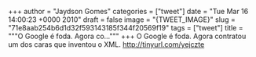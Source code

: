 
+++
author = "Jaydson Gomes"
categories = ["tweet"]
date = "Tue Mar 16 14:00:23 +0000 2010"
draft = false
image = "{TWEET_IMAGE}"
slug = "71e8aab254b6d1d32f593143185f344f20569f19"
tags = ["tweet"]
title = """O Google é foda. Agora co..."""
+++
O Google é foda. Agora contratou um dos caras que inventou o XML. http://tinyurl.com/yejczte
